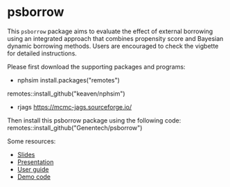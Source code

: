 # psborrow

This `psborrow` package aims to evaluate the effect of external borrowing using an integrated approach that combines propensity score and Bayesian dynamic borrowing methods. Users are encouraged to check the vigbette for detailed instructions.

Please first download the supporting packages and programs:

- nphsim
install.packages("remotes")

remotes::install_github("keaven/nphsim")

- rjags
https://mcmc-jags.sourceforge.io/

Then install this psborrow package using the following code:
remotes::install_github("Genentech/psborrow")

Some resources:
- [Slides](https://github.roche.com/LUY85/psborrow_supplement/blob/master/presentation/Bayesian%20Dynamic%20Borrowing%20with%20psborrow.pdf)
- [Presentation](https://drive.google.com/file/d/1WWA2oA699ZDtAa7cRJ6-XgRUWcTHeS5v/view)
- [User guide](https://github.roche.com/LUY85/psborrow/blob/master/vignettes/user_guide.html)
- [Demo code](https://github.roche.com/LUY85/psborrow/blob/master/vignettes/demo.html)
